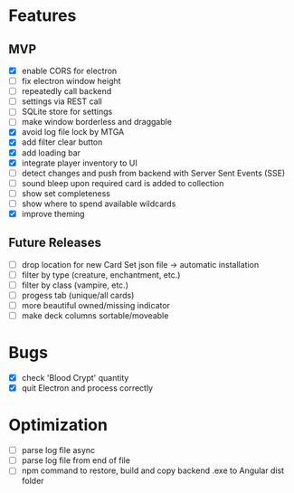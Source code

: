 # Features

## MVP
- [X] enable CORS for electron
- [ ] fix electron window height
- [ ] repeatedly call backend
- [ ] settings via REST call
- [ ] SQLite store for settings
- [ ] make window borderless and draggable
- [X] avoid log file lock by MTGA
- [X] add filter clear button
- [X] add loading bar
- [X] integrate player inventory to UI
- [ ] detect changes and push from backend with Server Sent Events (SSE)
- [ ] sound bleep upon required card is added to collection
- [ ] show set completeness
- [ ] show where to spend available wildcards
- [X] improve theming

## Future Releases
- [ ] drop location for new Card Set json file -> automatic installation
- [ ] filter by type (creature, enchantment, etc.)
- [ ] filter by class (vampire, etc.)
- [ ] progess tab (unique/all cards)
- [ ] more beautiful owned/missing indicator
- [ ] make deck columns sortable/moveable

# Bugs
- [X] check 'Blood Crypt' quantity
- [X] quit Electron and process correctly

# Optimization
- [ ] parse log file async
- [ ] parse log file from end of file
- [ ] npm command to restore, build and copy backend .exe to Angular dist folder
